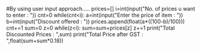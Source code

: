 #By using user input approach.....
prices=[]
i=int(input("No. of prices u want to enter : "))
cnt=0
while(cnt<i):
  a=int(input("Enter the price of item : "))
  b=int(input("Discount offered : "))
  prices.append(float(a*((100-b)/100)))
  cnt+=1
sum=0
z=0
while(z<i):
  sum=sum+prices[z]
  z+=1
print("Total Discounted Prices : ",sum)
print("Total Price after GST : ",float(sum+sum*0.18))
